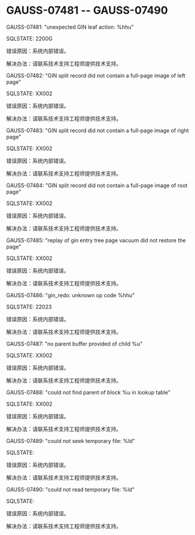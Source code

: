 # GAUSS-07481 -- GAUSS-07490<a name="ZH-CN_TOPIC_0000001091070119"></a>

GAUSS-07481: "unexpected GIN leaf action: %hhu"

SQLSTATE: 2200G

错误原因：系统内部错误。

解决办法：请联系技术支持工程师提供技术支持。

GAUSS-07482: "GIN split record did not contain a full-page image of left page"

SQLSTATE: XX002

错误原因：系统内部错误。

解决办法：请联系技术支持工程师提供技术支持。

GAUSS-07483: "GIN split record did not contain a full-page image of right page"

SQLSTATE: XX002

错误原因：系统内部错误。

解决办法：请联系技术支持工程师提供技术支持。

GAUSS-07484: "GIN split record did not contain a full-page image of root page"

SQLSTATE: XX002

错误原因：系统内部错误。

解决办法：请联系技术支持工程师提供技术支持。

GAUSS-07485: "replay of gin entry tree page vacuum did not restore the page"

SQLSTATE: XX002

错误原因：系统内部错误。

解决办法：请联系技术支持工程师提供技术支持。

GAUSS-07486: "gin\_redo: unknown op code %hhu"

SQLSTATE: 22023

错误原因：系统内部错误。

解决办法：请联系技术支持工程师提供技术支持。

GAUSS-07487: "no parent buffer provided of child %u"

SQLSTATE: XX002

错误原因：系统内部错误。

解决办法：请联系技术支持工程师提供技术支持。

GAUSS-07488: "could not find parent of block %u in lookup table"

SQLSTATE: XX002

错误原因：系统内部错误。

解决办法：请联系技术支持工程师提供技术支持。

GAUSS-07489: "could not seek temporary file: %ld"

SQLSTATE:

错误原因：系统内部错误。

解决办法：请联系技术支持工程师提供技术支持。

GAUSS-07490: "could not read temporary file: %ld"

SQLSTATE:

错误原因：系统内部错误。

解决办法：请联系技术支持工程师提供技术支持。

